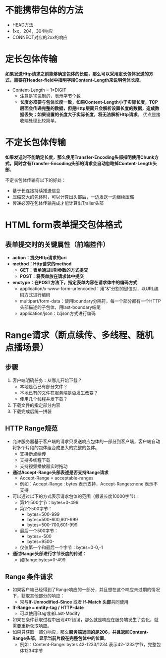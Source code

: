 # 不能携带包体的方法

* HEAD方法
* 1xx，204，304响应
* CONNECT对应的2xx的响应
# 定长包体传输

**如果发送Http请求之前能够确定包体的长度，那么可以采用定长包体发送的方式，需要在Header-field中指明字段Content-Length来说明包体长度**。

* Content-Length = 1*DIGIT 
    * 注意是10进制的，表示字节个数
    * **长度必须要与包体长度一致，如果Content-Length小于实际长度，TCP层面会传递完整的数据，但是Http层面只会解析设置长度的数据，造成数据丢失；如果设置的长度大于实际长度，将无法解析Http请求**。
优点是接收端处理比较简单。

# 不定长包体传输

**如果发送时不能确定长度，那么使用Transfer-Encoding头部指明使用Chunk方式，同时含有Transfer-Encoding头部的请求会自动忽略掉Content-Length头部**。

不定长包体传输有以下的好处：

* 基于长连接持续推送信息
* 压缩交大的包体时，可以计算出头部后，一边发送一边继续压缩
* 传递必须在包体传输完成才能计算出Trailer头部
# HTML form表单提交包体格式

## 表单提交时的关键属性（前端控件）

* **action：提交Http请求的uri**
* **method：Http请求的method**
    * **GET：表单通过URI参数的方式提交**
    * **POST：将表单放在请求体中提交**
* **enctype：在POST方法下，指定表单内容在请求体中的编码方式**
    * application/x-www-form-urlencoded：用"&"分割的键值对，以URL编码方式进行编码
    * multipart/form-data：使用boundary分隔符，每一个部分都有一个HTTP头部描述的子包体，用last-boundary结尾
    * application/json：以json方式进行编码
# Range请求（断点续传、多线程、随机点播场景）

## 步骤

1. 客户端明确任务：从哪儿开始下载？
    * 本地是否已有部分文件？
    * 本地已有的文件在服务端是否发生改变？
    * 使用几个线程并发下载？
2. 下载文件的指定部分内容
3. 下载完成后统一拼装
## HTTP Range规范

* 允许服务器基于客户端的请求只发送响应包体的一部分到客户端，客户端自动将多个片段的包体组合成更大的完整的包体。
    * 支持断点续传
    * 支持多线程下载
    * 支持视频播放器实时拖动
* **通过Accept-Range头部表述是否支持Range请求**
    * Accept-Range = acceptable-ranges
    * 例如：Accept-Range : bytes 表示支持，Accept-Ranges:none 表示不支持
* 可以通过以下的方式表示请求包体的范围（假设长度10000字节）：
    * 第1个500字节：bytes=0-499
    * 第2个500字节：
        * bytes=500-999
        * bytes=500-600,601-999
        * bytes=500-700,601-999
    * 最后一个500字节：
        * bytes=-500
        * bytes=9500-
    * 仅仅第一个和最后一个字节：bytes=0-0,-1
* **通过Range头部进行字节长度的传递**：
    * 如Range:bytes=0-499
## Range 条件请求

* 如果客户端已经得到了Range响应的一部分，并且想在这个响应未过期的情况下，获取其他部分的响应：
    * 常与**If-Unmodified-Since** 或者 **If-Match 头部**共同使用
* **If-Range = entity-tag / HTTP-date**
    * 可以使用Etag或者Last-Modify
* 如果在条件获取过程中出现412错误，那么就是响应在服务端发生了变化，就需要重新获取响应。
* 如果只获取一部分响应，那么**服务端返回的是206，并且返回Content-Range头部，显示当前片段在完整包体中的位置**。
    * 例如：Content-Range: bytes 42-1233/1234 表示42-1233字节，完整包体1234字节
